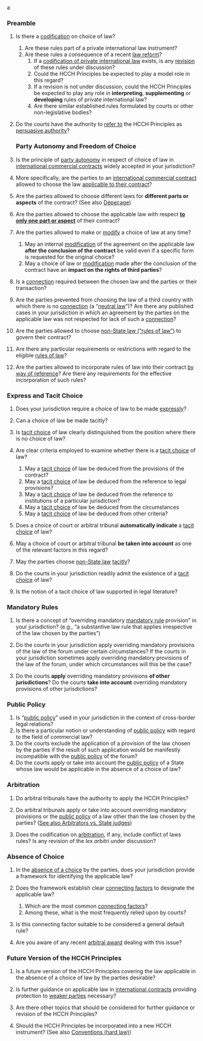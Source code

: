 a

### Preamble

1. Is there a [codification](/learn?tab=glossary#pil-codification) on choice of law?

   1. Are these rules part of a private international law instrument?
   1. Are these rules a consequence of a recent [law reform](/learn?tab=glossary#revision-legal-reform)?
      1. If a [codification of private international law](/learn?tab=glossary#pil-codification) exists, is any [revision](/learn?tab=glossary#revision-legal-reform) of these rules under discussion?
      1. Could the HCCH Principles be expected to play a model role in this regard?
      1. If a revision is not under discussion, could the HCCH Principles be expected to play any role in **interpreting**, **supplementing** or **developing** rules of private international law?
      1. Are there similar established rules formulated by courts or other non-legislative bodies?

1. Do the courts have the authority to [refer to](/learn?tab=glossary#refer-to-an-instrument) the HCCH Principles as [persuasive authority](/learn?tab=glossary#persuasive-authority)?

   ### Party Autonomy and Freedom of Choice

1. Is the principle of [party autonomy](/learn?tab=glossary#party-autonomy) in respect of choice of law in [international commercial contracts](/learn?tab=glossary#international-commercial-contracts) widely accepted in your jurisdiction?

1. More specifically, are the parties to an [international commercial contract](/learn?tab=glossary#international-commercial-contracts) allowed to choose the law [applicable to their contract](/learn?tab=glossary#observance-of-a-choice-of-law-clause)?

1. Are the parties allowed to choose different laws for **different parts or aspects** of the contract? (See also [Dépeçage](/learn?tab=glossary#dpeage))

1. Are the parties allowed to choose the applicable law with respect **[to only one part or aspect](/learn?tab=glossary#partial-choice)** of their contract?

1. Are the parties allowed to make or [modify](/learn?tab=glossary#modification-of-a-choice-of-law-clause) a choice of law at any time?

   1. May an internal [modification](/learn?tab=glossary#modification-of-a-choice-of-law-clause) of the agreement on the applicable law **after the conclusion of the contract** be valid even if a specific form is requested for the original choice?
   1. May a choice of law or [modification](/learn?tab=glossary#modification-of-a-choice-of-law-clause) made after the conclusion of the contract have an **impact on the rights of third parties**?

1. Is a [connection](/learn?tab=glossary#connection) required between the chosen law and the parties or their transaction?

1. Are the parties prevented from choosing the law of a third country with which there is no [connection](/learn?tab=glossary#connection) (a “[neutral law](/learn?tab=glossary#neutral-law-law-of-a-3rd-country)”)? Are there any published cases in your jurisdiction in which an agreement by the parties on the applicable law was not respected for lack of such a [connection](/learn?tab=glossary#connection)?

1. Are the parties allowed to choose [non-State law (“rules of law”)](/learn?tab=glossary#non-state-law-rules-of-law) to govern their contract?

1. Are there any particular requirements or restrictions with regard to the eligible [rules of law](/learn?tab=glossary#non-state-law-rules-of-law)?

1. Are the parties allowed to incorporate rules of law into their contract [by way of reference](/learn?tab=glossary#incorporate-rules-by-way-of-reference)? Are there any requirements for the effective incorporation of such rules?

### Express and Tacit Choice

1. Does your jurisdiction require a choice of law to be made [expressly](/learn?tab=glossary#express-choice)?

1. Can a choice of law be made tacitly?

1. Is [tacit choice](/learn?tab=glossary#tacit-choice) of law clearly distinguished from the position where there is no choice of law?

1. Are clear criteria employed to examine whether there is a [tacit choice](/learn?tab=glossary#tacit-choice) of law?

   1. May a [tacit choice](/learn?tab=glossary#tacit-choice) of law be deduced from the provisions of the contract?
   1. May a [tacit choice](/learn?tab=glossary#tacit-choice) of law be deduced from the reference to legal provisions?
   1. May a [tacit choice](/learn?tab=glossary#tacit-choice) of law be deduced from the reference to institutions of a particular jurisdiction?
   1. May a [tacit choice](/learn?tab=glossary#tacit-choice) of law be deduced from the circumstances
   1. May a [tacit choice](/learn?tab=glossary#tacit-choice) of law be deduced from other criteria?

1. Does a choice of court or arbitral tribunal **automatically indicate** a [tacit choice](/learn?tab=glossary#tacit-choice) of law?

1. May a choice of court or arbitral tribunal **be taken into account** as one of the relevant factors in this regard?

1. May the parties choose [non-State law](/learn?tab=glossary#non-state-law-rules-of-law) [tacitly](/learn?tab=glossary#tacit-choice)?

1. Do the courts in your jurisdiction readily admit the existence of a [tacit choice](/learn?tab=glossary#tacit-choice) of law?

1. Is the notion of a tacit choice of law supported in legal literature?

### Mandatory Rules

1. Is there a concept of “overriding mandatory [mandatory rule](/learn?tab=glossary#mandatory-rules) provision” in your jurisdiction? (e.g., “a substantive law rule that applies irrespective of the law chosen by the parties”)

1. Do the courts in your jurisdiction apply overriding mandatory provisions of the law of the forum under certain circumstances? If the courts in your jurisdiction sometimes apply overriding mandatory provisions of the law of the forum, under which circumstances will this be the case?

1. Do the courts **apply** overriding mandatory provisions **of other jurisdictions**? Do the courts **take into account** overriding mandatory provisions of other jurisdictions?

### Public Policy

1. Is “[public policy](/learn?tab=glossary#public-policy)” used in your jurisdiction in the context of cross-border legal relations?
1. Is there a particular notion or understanding of [public policy](/learn?tab=glossary#public-policy) with regard to the field of commercial law?
1. Do the courts exclude the application of a provision of the law chosen by the parties if the result of such application would be manifestly incompatible with the [public policy](/learn?tab=glossary#public-policy) of the forum?
1. Do the courts apply or take into account the [public policy](/learn?tab=glossary#public-policy) of a State whose law would be applicable in the absence of a choice of law?

### Arbitration

1. Do arbitral tribunals have the authority to apply the HCCH Principles?

1. Do arbitral tribunals apply or take into account overriding mandatory provisions or the [public policy](/learn?tab=glossary#public-policy) of a law other than the law chosen by the parties? ([See also Arbitrators vs. State judges](/learn?tab=glossary#arbitrators-vs-state-judges))

1. Does the codification on [arbitration](/learn?tab=glossary#arbitration), if any, include conflict of laws rules? Is any revision of the _lex arbitri_ under discussion?

### Absence of Choice

1. In the [absence of a choice](/learn?tab=glossary#absence-of-choice) by the parties, does your jurisdiction provide a framework for identifying the applicable law?

1. Does the framework establish clear [connecting factors](/learn?tab=glossary#connecting-factors) to designate the applicable law?

   1. Which are the most common [connecting factors](/learn?tab=glossary#connecting-factors)?
   1. Among these, what is the most frequently relied upon by courts?

1. Is this connecting factor suitable to be considered a general default rule?

1. Are you aware of any recent [arbitral award](/learn?tab=glossary#arbitral-awards-vs-court-decisions) dealing with this issue?

### Future Version of the HCCH Principles

1. Is a future version of the HCCH Principles covering the law applicable in the absence of a choice of law by the parties desirable?

1. Is further guidance on applicable law in [international contracts](/learn?tab=glossary#international-commercial-contracts) providing protection to [weaker parties](/learn?tab=glossary#weaker-vulnerable-parties) necessary?

1. Are there other topics that should be considered for further guidance or revision of the HCCH Principles?

1. Should the HCCH Principles be incorporated into a new HCCH instrument? (See also [Conventions (hard law)](/learn?tab=glossary#conventions-hard-law))

